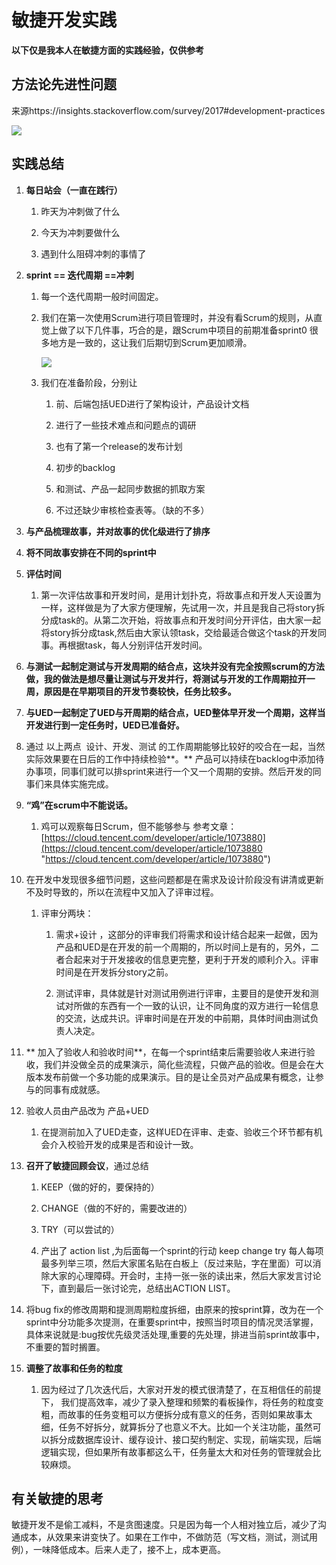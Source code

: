 # 敏捷开发实践

**以下仅是我本人在敏捷方面的实践经验，仅供参考**

## 方法论先进性问题

来源https\://insights.stackoverflow\.com/survey/2017#development-practices

![](https://mmbiz.qpic.cn/mmbiz_png/YZibCWq4rxD9gUgOcPs2QHt2rBQh6SNRGgkH8FFWebWptMBoP167EibtibFtJicFNAV0S3OQ95xQjv1AibKQSTLUP5g/640?wx_fmt=png\&wxfrom=5\&wx_lazy=1\&wx_co=1)

## 实践总结

1.  **每日站会（一直在践行）**

    1.  昨天为冲刺做了什么 &#x20;

    2.  今天为冲刺要做什么 &#x20;

    3.  遇到什么阻碍冲刺的事情了 &#x20;

2.  **sprint == 迭代周期 ==冲刺**

    1.  每一个迭代周期一般时间固定。

    2.  我们在第一次使用Scrum进行项目管理时，并没有看Scrum的规则，从直觉上做了以下几件事，巧合的是，跟Scrum中项目的前期准备sprint0 很多地方是一致的，这让我们后期切到Scrum更加顺滑。

        ![](https://mmbiz.qpic.cn/mmbiz_png/YZibCWq4rxD9gUgOcPs2QHt2rBQh6SNRGFCib0zj1z3pBZum0Kp1FXwnyr2szcMLnYwsWN1eAG6UuJkkKe1AZFAw/640?wx_fmt=png\&wxfrom=5\&wx_lazy=1\&wx_co=1)

    3.  我们在准备阶段，分别让

        1.  前、后端包括UED进行了架构设计，产品设计文档

        2.  进行了一些技术难点和问题点的调研

        3.  也有了第一个release的发布计划

        4.  初步的backlog

        5.  和测试、产品一起同步数据的抓取方案

        6.  不过还缺少审核检查表等。（缺的不多）

3.  **与产品梳理故事，并对故事的优化级进行了排序**

4.  **将不同故事安排在不同的sprint中**

5.  **评估时间**

    1.  第一次评估故事和开发时间，是用计划扑克，将故事点和开发人天设置为一样，这样做是为了大家方便理解，先试用一次，并且是我自己将story拆分成task的。从第二次开始，将故事点和开发时间分开评估，由大家一起将story拆分成task,然后由大家认领task，交给最适合做这个task的开发同事。再根据task，每人分别评估开发时间。

6.  **与测试一起制定测试与开发周期的结合点，这块并没有完全按照scrum的方法做，我的做法是想尽量让测试与开发并行，将测试与开发的工作周期拉开一周，原因是在早期项目的开发节奏较快，任务比较多。**

7.  **与UED一起制定了UED与开周期的结合点，UED整体早开发一个周期，这样当开发进行到一定任务时，UED已准备好。**

8.  通过 以上两点  设计、开发、测试 的工作周期能够比较好的咬合在一起，当然实际效果要在日后的工作中持续检验\*\*。\*\* 产品可以持续在backlog中添加待办事项，同事们就可以排sprint来进行一个又一个周期的安排。然后开发的同事们来具体实施完成。

9.  **“鸡”在scrum中不能说话。**

    1.  鸡可以观察每日Scrum，但不能够参与 参考文章：[https://cloud.tencent.com/developer/article/1073880](https://cloud.tencent.com/developer/article/1073880 "https://cloud.tencent.com/developer/article/1073880")

10. &#x20; 在开发中发现很多细节问题，这些问题都是在需求及设计阶段没有讲清或更新不及时导致的，所以在流程中又加入了评审过程。

    1.  评审分两块：

        1.  需求+设计 ，这部分的评审我们将需求和设计结合起来一起做，因为产品和UED是在开发的前一个周期的，所以时间上是有的，另外，二者合起来对于开发接收的信息更完整，更利于开发的顺利介入。评审时间是在开发拆分story之前。

        2.  测试评审，具体就是针对测试用例进行评审，主要目的是使开发和测试对所做的东西有一个一致的认识，让不同角度的双方进行一轮信息的交流，达成共识。评审时间是在开发的中前期，具体时间由测试负责人决定。

11. \*\* 加入了验收人和验收时间\*\*，在每一个sprint结束后需要验收人来进行验收，我们并没做全员的成果演示，简化些流程，只做产品的验收。但是会在大版本发布前做一个多功能的成果演示。目的是让全员对产品成果有概念，让参与的同事有成就感。

12. 验收人员由产品改为 产品+UED

    1.  在提测前加入了UED走查，这样UED在评审、走查、验收三个环节都有机会介入校验开发的成果是否和设计一致。

13. &#x20;**召开了敏捷回顾会议**，通过总结

    1.  KEEP（做的好的，要保持的） &#x20;

    2.  CHANGE（做的不好的，需要改进的） &#x20;

    3.  TRY（可以尝试的） &#x20;

    4.  产出了 action list ,为后面每一个sprint的行动 keep change try 每人每项最多列举三项，然后大家匿名贴在白板上（反过来贴，字在里面）可以消除大家的心理障碍。开会时，主持一张一张的读出来，然后大家发言讨论下，直到最后一张讨论完，总结出ACTION LIST。

14. &#x20;将bug fix的修改周期和提测周期粒度拆细，由原来的按sprint算，改为在一个sprint中分功能多次提测，在重要sprint中，按照当时项目的情况灵活掌握，具体来说就是:bug按优先级灵活处理,重要的先处理，排进当前sprint故事中，不重要的暂时搁置。

15. **调整了故事和任务的粒度**

    1.  因为经过了几次迭代后，大家对开发的模式很清楚了，在互相信任的前提下， 我们提高效率，减少了录入整理和频繁的看板操作，将任务的粒度变粗，而故事的任务变粗可以方便拆分成有意义的任务，否则如果故事太细，任务不好拆分，就算拆分了也意义不大。比如一个关注功能，虽然可以拆分成数据库设计、缓存设计、接口契约制定、实现，前端实现，后端逻辑实现，但如果所有故事都这么干，任务量太大和对任务的管理就会比较麻烦。

## 有关敏捷的思考

敏捷开发不是偷工减料，不是贪图速度。只是因为每一个人相对独立后，减少了沟通成本，从效果来讲变快了。如果在工作中，不做防范（写文档，测试，测试用例），一味降低成本。后来人走了，接不上，成本更高。
